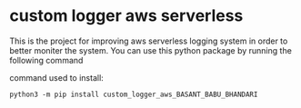 # custom logger aws serverless

This is the project for improving aws serverless logging system in order to better moniter the system. You can use this python package by running the following command

command used to install:
```
python3 -m pip install custom_logger_aws_BASANT_BABU_BHANDARI
```